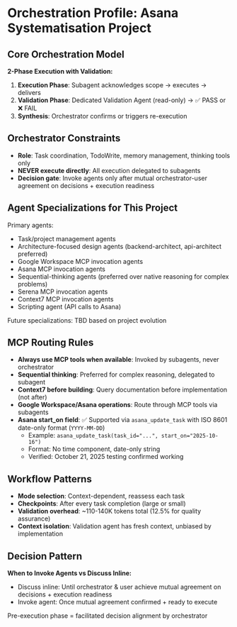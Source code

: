 # Orchestration Profile: Asana Systematisation Project

## Core Orchestration Model
**2-Phase Execution with Validation:**
1. **Execution Phase**: Subagent acknowledges scope → executes → delivers
2. **Validation Phase**: Dedicated Validation Agent (read-only) → ✅ PASS or ❌ FAIL
3. **Synthesis**: Orchestrator confirms or triggers re-execution

## Orchestrator Constraints
- **Role**: Task coordination, TodoWrite, memory management, thinking tools only
- **NEVER execute directly**: All execution delegated to subagents
- **Decision gate**: Invoke agents only after mutual orchestrator-user agreement on decisions + execution readiness

## Agent Specializations for This Project
Primary agents:
- Task/project management agents
- Architecture-focused design agents (backend-architect, api-architect preferred)
- Google Workspace MCP invocation agents
- Asana MCP invocation agents
- Sequential-thinking agents (preferred over native reasoning for complex problems)
- Serena MCP invocation agents
- Context7 MCP invocation agents
- Scripting agent (API calls to Asana)

Future specializations: TBD based on project evolution

## MCP Routing Rules
- **Always use MCP tools when available**: Invoked by subagents, never orchestrator
- **Sequential thinking**: Preferred for complex reasoning, delegated to subagent
- **Context7 before building**: Query documentation before implementation (not after)
- **Google Workspace/Asana operations**: Route through MCP tools via subagents
- **Asana start_on field**: ✅ Supported via `asana_update_task` with ISO 8601 date-only format (`YYYY-MM-DD`)
  - Example: `asana_update_task(task_id="...", start_on="2025-10-16")`
  - Format: No time component, date-only string
  - Verified: October 21, 2025 testing confirmed working

## Workflow Patterns
- **Mode selection**: Context-dependent, reassess each task
- **Checkpoints**: After every task completion (large or small)
- **Validation overhead**: ~110-140K tokens total (12.5% for quality assurance)
- **Context isolation**: Validation agent has fresh context, unbiased by implementation

## Decision Pattern
**When to Invoke Agents vs Discuss Inline:**
- Discuss inline: Until orchestrator & user achieve mutual agreement on decisions + execution readiness
- Invoke agent: Once mutual agreement confirmed + ready to execute

Pre-execution phase = facilitated decision alignment by orchestrator